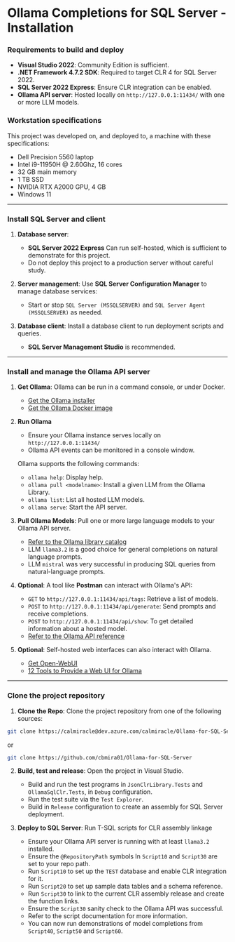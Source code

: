 # Ollama Completions for SQL Server - Installation

### Requirements to build and deploy

   - **Visual Studio 2022**: Community Edition is sufficient.
   - **.NET Framework 4.7.2 SDK**: Required to target CLR 4 for SQL Server 2022.
   - **SQL Server 2022 Express**: Ensure CLR integration can be enabled.
   - **Ollama API server**: Hosted locally on `http://127.0.0.1:11434/` with one or more LLM models.

### Workstation specifications

This project was developed on, and deployed to, a machine with these specifications:

   - Dell Precision 5560 laptop
   - Intel i9-11950H @ 2.60Ghz, 16 cores
   - 32 GB main memory
   - 1 TB SSD
   - NVIDIA RTX A2000 GPU, 4 GB
   - Windows 11

---

### Install SQL Server and client

1. **Database server**: 
   - **SQL Server 2022 Express** Can run self-hosted, which is sufficient to demonstrate for this project.
   - Do not deploy this project to a production server without careful study.

2. **Server management**: Use **SQL Server Configuration Manager** to manage database services:
   - Start or stop `SQL Server (MSSQLSERVER)` and `SQL Server Agent (MSSQLSERVER)` as needed.

3. **Database client**: Install a database client to run deployment scripts and queries. 
   - **SQL Server Management Studio** is recommended.

---

### Install and manage the Ollama API server

1. **Get Ollama**: Ollama can be run in a command console, or under Docker.
   - [Get the Ollama installer](https://ollama.com/)
   - [Get the Ollama Docker image](https://hub.docker.com/r/ollama/ollama)

2. **Run Ollama**
   - Ensure your Ollama instance serves locally on `http://127.0.0.1:11434/`
   - Ollama API events can be monitored in a console window.

   Ollama supports the following commands:
   - `ollama help`: Display help.
   - `ollama pull <modelname>`: Install a given LLM from the Ollama Library.
   - `ollama list`: List all hosted LLM models.
   - `ollama serve`: Start the API server.

3. **Pull Ollama Models**: Pull one or more large language models to your Ollama API server.
   - [Refer to the Ollama library catalog](https://ollama.com/library)
   - LLM `llama3.2` is a good choice for general completions on natural language prompts.
   - LLM `mistral` was very successful in producing SQL queries from natural-language prompts.

4. **Optional**: A tool like **Postman** can interact with Ollama's API:
   - `GET` to `http://127.0.0.1:11434/api/tags`: Retrieve a list of models.
   - `POST` to `http://127.0.0.1:11434/api/generate`: Send prompts and receive completions.
   - `POST` to `http://127.0.0.1:11434/api/show`: To get detailed information about a hosted model.
   - [Refer to the Ollama API reference](https://github.com/ollama/ollama/blob/main/docs/api.md)

5. **Optional**: Self-hosted web interfaces can also interact with Ollama.
   - [Get Open-WebUI](https://openwebui.com/)
   - [12 Tools to Provide a Web UI for Ollama](https://itsfoss.com/ollama-web-ui-tools/)

---

### Clone the project repository

1. **Clone the Repo**: Clone the project repository from one of the following sources:

```bash
git clone https://calmiracle@dev.azure.com/calmiracle/Ollama-for-SQL-Server/_git/Ollama-for-SQL-Server
```
or
```bash
git clone https://github.com/cbmira01/Ollama-for-SQL-Server
```

2. **Build, test and release**: Open the project in Visual Studio.

   - Build and run the test programs in `JsonClrLibrary.Tests` and `OllamaSqlClr.Tests`, in `Debug` configuration.
   - Run the test suite via the `Test Explorer`.
   - Build in `Release` configuration to create an assembly for SQL Server deployment.

3. **Deploy to SQL Server**: Run T-SQL scripts for CLR assembly linkage

   - Ensure your Ollama API server is running with at least `llama3.2` installed.
   - Ensure the `@RepositoryPath` symbols In `Script10` and `Script30` are set to your repo path.
   - Run `Script10` to set up the `TEST` database and enable CLR integration for it.
   - Run `Script20` to set up sample data tables and a schema reference.
   - Run `Script30` to link to the current CLR assembly release and create the function links.
   - Ensure the `Script30` sanity check to the Ollama API was successful.
   - Refer to the script documentation for more information.
   - You can now run demonstrations of model completions from `Script40`, `Script50` and `Script60`.

